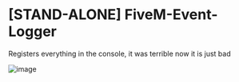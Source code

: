 # [STAND-ALONE] FiveM-Event-Logger
Registers everything in the console, it was terrible now it is just bad

![image](https://i.gyazo.com/5031230b325ddd1c36d0de3a6dc4506a.png)
